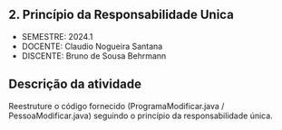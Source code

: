 ## 2. Princípio da Responsabilidade Unica
* SEMESTRE:   2024.1
* DOCENTE:    Claudio Nogueira Santana
* DISCENTE: Bruno de Sousa Behrmann

## Descrição da atividade

Reestruture o código fornecido (ProgramaModificar.java / PessoaModificar.java) seguindo o princípio da responsabilidade única.
